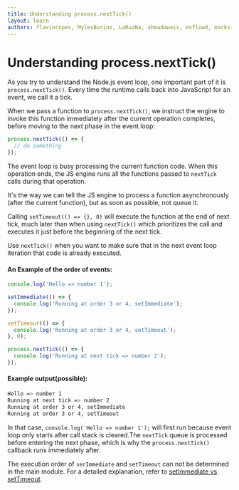 ```yaml
---
title: Understanding process.nextTick()
layout: learn
authors: flaviocopes, MylesBorins, LaRuaNa, ahmadawais, ovflowd, marksist300
---
```


# Understanding process.nextTick()

As you try to understand the Node.js event loop, one important part of it is `process.nextTick()`.
Every time the runtime calls back into JavaScript for an event, we call it a tick.

When we pass a function to `process.nextTick()`, we instruct the engine to invoke this function immediately after the current operation completes, before moving to the next phase in the event loop:

```js
process.nextTick(() => {
  // do something
});
```

The event loop is busy processing the current function code. When this operation ends, the JS engine runs all the functions passed to `nextTick` calls during that operation.

It's the way we can tell the JS engine to process a function asynchronously (after the current function), but as soon as possible, not queue it.

Calling `setTimeout(() => {}, 0)` will execute the function at the end of next tick, much later than when using `nextTick()` which prioritizes the call and executes it just before the beginning of the next tick.

Use `nextTick()` when you want to make sure that in the next event loop iteration that code is already executed.

#### An Example of the order of events:

```js
console.log('Hello => number 1');

setImmediate(() => {
  console.log('Running at order 3 or 4, setImmediate');
});

setTimeout(() => {
  console.log('Running at order 3 or 4, setTimeout');
}, 0);

process.nextTick(() => {
  console.log('Running at next tick => number 2');
});
```

#### Example output(possible):

```bash
Hello => number 1
Running at next tick => number 2
Running at order 3 or 4, setImmediate
Running at order 3 or 4, setTimeout
```

In that case, `console.log('Hello => number 1');` will first run because event loop only starts after call stack is cleared.The `nextTick` queue is processed before entering the next phase, which is why the `process.nextTick()` callback runs immediately after.

The execution order of `serImmediate` and `setTimeout` can not be determined in the main module. For a detailed explanation, refer to [setImmediate vs setTimeout](https://nodejs.org/en/learn/asynchronous-work/event-loop-timers-and-nexttick#setimmediate-vs-settimeout).

